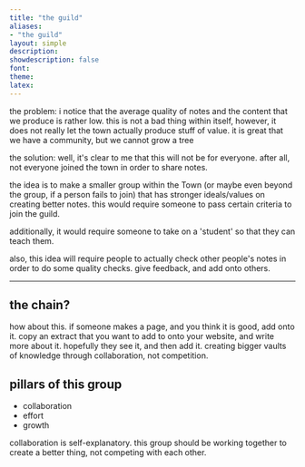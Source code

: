 ```yaml
---
title: "the guild"
aliases:
- "the guild"
layout: simple
description: 
showdescription: false
font: 
theme: 
latex: 
---
```


the problem: i notice that the average quality of notes and the content that we produce is rather low. this is not a bad thing within itself, however, it does not really let the town actually produce stuff of value. it is great that we have a community, but we cannot grow a tree

the solution: well, it's clear to me that this will not be for everyone. after all, not everyone joined the town in order to share notes.

[i think that many people saw joining the town as a sort of trade now. you make public notes, and we add you to the town. the notes are not the goal, it is the price]: #

the idea is to make a smaller group within the Town (or maybe even beyond the group, if a person fails to join) that has stronger ideals/values on creating better notes. this would require someone to pass certain criteria to join the guild.

[just note that this is not a political party, but rather a 'guild' of improvement]: #

additionally, it would require someone to take on a 'student' so that they can teach them.

also, this idea will require people to actually check other people's notes in order to do some quality checks. give feedback, and add onto others.

[i guess this is kind of similar to how learning in the public works]: #

---

## the chain?

how about this. if someone makes a page, and you think it is good, add onto it. copy an extract that you want to add to onto your website, and write more about it. hopefully they see it, and then add it. creating bigger vaults of knowledge through collaboration, not competition.

## pillars of this group

- collaboration
- effort
- growth

collaboration is self-explanatory. this group should be working together to create a better thing, not competing with each other. 
